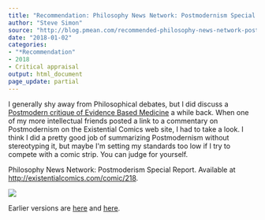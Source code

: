 ```yaml
---
title: "Recommendation: Philosophy News Network: Postmodernism Special Report"
author: "Steve Simon"
source: "http://blog.pmean.com/recommended-philosophy-news-network-postmodernism-special-report/"
date: "2018-01-02"
categories: 
- "*Recommendation"
- 2018
- Critical appraisal
output: html_document
page_update: partial
---
```


I generally shy away from Philosophical debates, but I did discuss a
[Postmodern critique of Evidence Based
Medicine](http://www.pmean.com/07/PostModernAssault.html) a while back.
When one of my more intellectual friends posted a link to a commentary
on Postmodernism on the Existential Comics web site, I had to take a
look. I think I did a pretty good job of summarizing Postmodernism
without stereotyping it, but maybe I'm setting my standards too low if I
try to compete with a comic strip. You can judge for
yourself.

<!---More--->

Philosophy News Network: Postmoderism Special Report. Available at
<http://existentialcomics.com/comic/218>.

![](http://www.pmean.com/images/recommended-philosophy-news-network-postmodernism-special-report01.png)




Earlier versions are [here][sim1] and [here][sim2].
 
[sim1]: http://blog.pmean.com/recommended-philosophy-news-network-postmodernism-special-report/
[sim2]: http://new.pmean.com/postmodernism-special-report-1/
 
